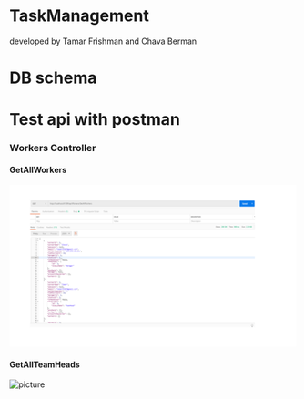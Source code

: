 # TaskManagement
developed by Tamar Frishman and Chava Berman

# DB schema


# Test api with postman
### Workers Controller

#### GetAllWorkers

![picture]( https://github.com/ChavaBerman/TaskManagement/blob/master/workersController/%D7%A9%D7%A7%D7%95%D7%A4%D7%99%D7%AA1.PNG)

#### GetAllTeamHeads

![picture]()
